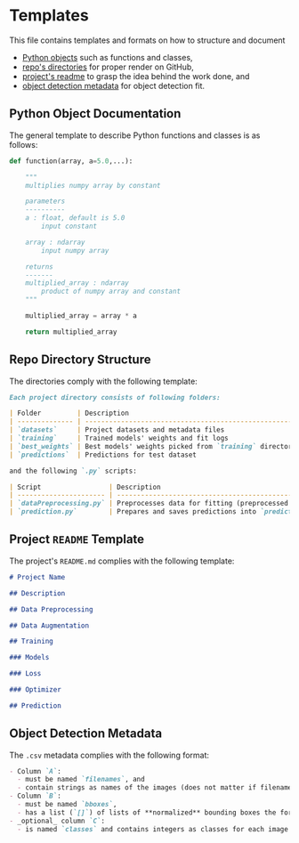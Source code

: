 # Templates

This file contains templates and formats on how to structure and document

- [Python objects](#python-object-documentation) such as functions and classes,
- [repo's directories](#repo-directory-structure) for proper render on GitHub,
- [project's readme](#project-readme-template) to grasp the idea behind
  the work done, and
- [object detection metadata](#object-detection-metadata) for object detection
  fit.

## Python Object Documentation

The general template to describe Python functions and classes is as follows:

```py
def function(array, a=5.0,...):

    """
    multiplies numpy array by constant

    parameters
    ----------
    a : float, default is 5.0
        input constant

    array : ndarray
        input numpy array

    returns
    -------
    multiplied_array : ndarray
        product of numpy array and constant
    """

    multiplied_array = array * a

    return multiplied_array
```

## Repo Directory Structure

The directories comply with the following template:

```md
Each project directory consists of following folders:

| Folder         | Description                                           |
| -------------- | ----------------------------------------------------- |
| `datasets`     | Project datasets and metadata files                   |
| `training`     | Trained models' weights and fit logs                  |
| `best_weights` | Best models' weights picked from `training` directory |
| `predictions`  | Predictions for test dataset                          |

and the following `.py` scripts:

| Script                 | Description                                                                        |
| ---------------------- | ---------------------------------------------------------------------------------- |
| `dataPreprocessing.py` | Preprocesses data for fitting (preprocessed data is saved to `datasets` directory) |
| `prediction.py`        | Prepares and saves predictions into `predictions` directory                        |
```

## Project `README` Template

The project's `README.md` complies with the following template:

```md
# Project Name

## Description

## Data Preprocessing

## Data Augmentation

## Training

### Models

### Loss

### Optimizer

## Prediction
```

## Object Detection Metadata

The `.csv` metadata complies with the following format:

```md
- Column `A`:
  - must be named `filenames`, and
  - contain strings as names of the images (does not matter if filenames have file extension at the end),
- Column `B`:
  - must be named `bboxes`,
  - has a list (`[]`) of lists of **normalized** bounding boxes the format `[ymin, ymax, xmin, xmax]`, and
- _optional_ column `C`:
  - is named `classes` and contains integers as classes for each image.
```
